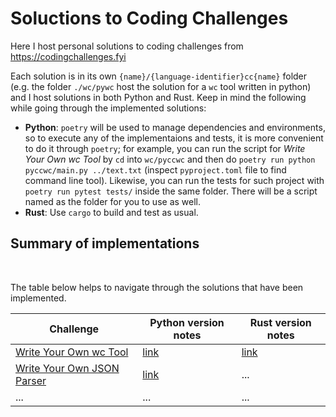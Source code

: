 # Soluctions to Coding Challenges

Here I host personal solutions to coding challenges from https://codingchallenges.fyi

Each solution is in its own `{name}/{language-identifier}cc{name}` folder (e.g. the folder `./wc/pywc` host the solution for a `wc` tool written in python) and I host solutions in both Python and Rust. Keep in mind the following while going through the implemented solutions:

* **Python**: `poetry` will be used to manage dependencies and environments, so to execute any of the implementaions and tests, it is more convenient to do it through `poetry`; for example, you can run the script for *Write Your Own wc Tool* by `cd` into `wc/pyccwc` and then do `poetry run python pyccwc/main.py ../text.txt` (inspect `pyproject.toml` file to find command line tool). Likewise, you can run the tests for such project with `poetry run pytest tests/` inside the same folder. There will be a script named as the folder for you to use as well.
* **Rust**: Use `cargo` to build and test as usual.



## Summary of implementations
<br/>

The table below helps to navigate through the solutions that have been implemented.

Challenge  | Python version notes | Rust version notes |
---------- | ----------- | -----------
[Write Your Own wc Tool](https://codingchallenges.fyi/challenges/challenge-wc) | [link](wc/pyccwc)  | [link](wc/rccwc/)
[Write Your Own JSON Parser](https://codingchallenges.fyi/challenges/challenge-json-parser) | [link](json_parser/pyccjsonparser)  | ...
... | ... | ...